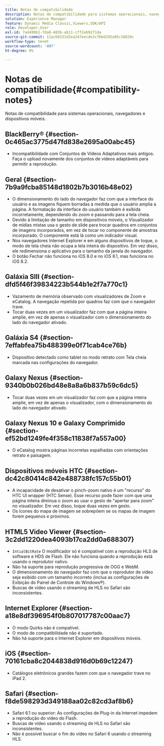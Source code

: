 ```yaml
---
title: Notas de compatibilidade
description: Notas de compatibilidade para sistemas operacionais, navegadores e dispositivos móveis.
solution: Experience Manager
feature: Dynamic Media Classic,Viewers,SDK/API
role: Developer,User
exl-id: 7ad499b1-7da6-483b-ab11-cff2eb9271da
source-git-commit: 11acb9151d3ea247eecde3cfbbd295a95c10829c
workflow-type: tm+mt
source-wordcount: '407'
ht-degree: 0%

---
```


# Notas de compatibilidade{#compatibility-notes}

<!-- Updated April 06, 2021 from https://wiki.corp.adobe.com/pages/viewpage.action?spaceKey=scene7qa&title=s7Viewers%2C+S7SDK%2C+S7OnDemand+Release+Notes - Contact is Sasha -->

Notas de compatibilidade para sistemas operacionais, navegadores e dispositivos móveis.

## BlackBerry® {#section-0c465ac3775d47fd838e2695a00abc45}

* Incompatibilidade com Conjuntos de Vídeos Adaptativos mais antigos. Faça o upload novamente dos conjuntos de vídeos adaptáveis para permitir a reprodução.

## Geral {#section-7b9a9fcba85148d1802b7b3016b48e02}

* O dimensionamento do lado do navegador faz com que a interface do usuário e as imagens fiquem borradas à medida que o usuário amplia a página. A formatação da interface do usuário também é exibida incorretamente, dependendo do zoom e passando para a tela cheia.
* Devido à limitação de tamanho em dispositivos móveis, o Visualizador de mídias mistas usa o gesto de slide para trocar quadros em conjuntos de imagens incorporados, em vez de tocar no componente de amostras incorporado. O componente está lá como um indicador visual.
* Nos navegadores Internet Explorer e em alguns dispositivos de toque, o modo de tela cheia não ocupa a tela inteira do dispositivo. Em vez disso, ele redimensiona o aplicativo para o tamanho da janela do navegador.
* O botão Fechar não funciona no iOS 8.0 e no iOS 8.1, mas funciona no iOS 8.2.

## Galáxia SIII {#section-dfd5f46f39834223b544b1e2f7a770c1}

* Vazamento de memória observado com visualizadores de Zoom e eCatalog. A navegação repetida por quadros faz com que o navegador trave.
* Tocar duas vezes em um visualizador faz com que a página inteira amplie, em vez de apenas o visualizador com o dimensionamento do lado do navegador ativado.

## Galáxia S4 {#section-7effabfea75b488399e0f71cab4ce76b}

* Dispositivo detectado como tablet no modo retrato com Tela cheia marcada nas configurações do navegador.

## Galaxy Nexus {#section-9340b0b026bd48e8a8a6b837b59c6dc5}

* Tocar duas vezes em um visualizador faz com que a página inteira amplie, em vez de apenas o visualizador, com o dimensionamento do lado do navegador ativado.

## Galaxy Nexus 10 e Galaxy Comprimido {#section-ef52bd1249fe4f358c11838f7a557a00}

* O eCatalog mostra páginas incorretas espalhadas com orientações retrato e paisagem.

## Dispositivos móveis HTC {#section-dc42c80414c842e488738fc157c55b01}

* A incapacidade de desativar o pinch-zoom nativo é um &quot;recurso&quot; do HTC UI wrapper (HTC Sense). Esse recurso pode fazer com que uma página inteira diminua o zoom ao usar o gesto de &quot;apertar para zoom&quot; no visualizador. Em vez disso, toque duas vezes em gesto.
* Os ícones do mapa de imagem se sobrepõem se os mapas de imagem forem pequenos e próximos.

## HTML5 Video Viewer {#section-3c2dd1220dea4093b17ca2dd0a688307}

* `IntialBitRate` O modificador só é compatível com a reprodução HLS de software e HDS de Flash. Ele não funciona quando a reprodução está usando o reprodutor nativo.
* Não há suporte para reprodução progressiva de OGG e WebM.
* O dimensionamento do navegador faz com que o reprodutor de vídeo seja exibido com um tamanho incorreto (inclua as configurações de Exibição do Painel de Controle do Windows®).
* Buscas de vídeo usando o streaming de HLS no Safari são inconsistentes.

## Internet Explorer {#section-a18e8df396954f0b807017787c00aac7}

* O modo Quirks não é compatível.
* O modo de compatibilidade não é suportado.
* Não há suporte para o Internet Explorer em dispositivos móveis.

## iOS {#section-70161cba8c2044838d916d0b69c12247}

* Catálogos eletrônicos grandes fazem com que o navegador trave no iPad 2.

## Safari {#section-f8de598293d349188aa02c82cd3af8b6}

* Safari 6.1 ou superior: As configurações de Plug-in da Internet impedem a reprodução do vídeo do Flash.
* Buscas de vídeo usando o streaming de HLS no Safari são inconsistentes.
* Não é possível buscar o fim do vídeo no Safari 6 usando o streaming HLS.
